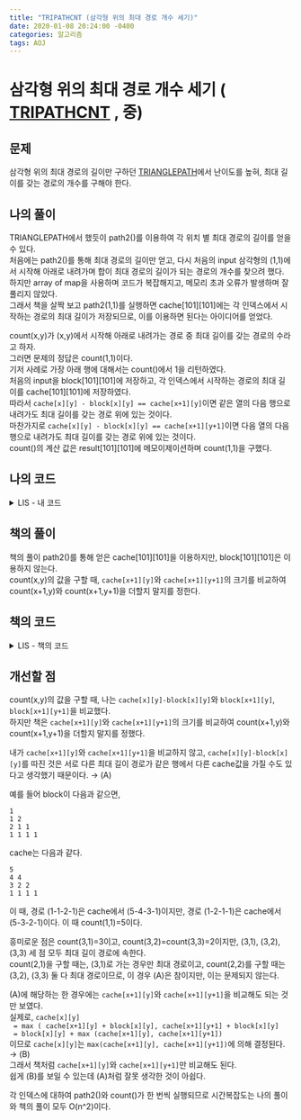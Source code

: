 ```yaml
---
title: "TRIPATHCNT (삼각형 위의 최대 경로 개수 세기)"
date: 2020-01-08 20:24:00 -0400
categories: 알고리즘
tags: AOJ
---
```


# 삼각형 위의 최대 경로 개수 세기 ( [TRIPATHCNT](https://algospot.com/judge/problem/read/TRIPATHCNT) , 중)

## 문제
삼각형 위의 최대 경로의 길이만 구하던 [TRIANGLEPATH](https://algospot.com/judge/problem/read/TRIANGLEPATH)에서 난이도를 높혀, 최대 길이를 갖는 경로의 개수를 구해야 한다.  

## 나의 풀이
TRIANGLEPATH에서 했듯이 path2()를 이용하여 각 위치 별 최대 경로의 길이를 얻을 수 있다.  
처음에는 path2()를 통해 최대 경로의 길이만 얻고, 다시 처음의 input 삼각형의 (1,1)에서 시작해 아래로 내려가며 합이 최대 경로의 길이가 되는 경로의 개수를 찾으려 했다.  
하지만 array of map을 사용하며 코드가 복잡해지고, 메모리 초과 오류가 발생하며 잘 풀리지 않았다.  
그래서 책을 살짝 보고 path2(1,1)를 실행하면 cache[101][101]에는 각 인덱스에서 시작하는 경로의 최대 길이가 저장되므로, 이를 이용하면 된다는 아이디어를 얻었다.  
  
count(x,y)가 (x,y)에서 시작해 아래로 내려가는 경로 중 최대 길이를 갖는 경로의 수라고 하자.  
그러면 문제의 정답은 count(1,1)이다.  
기저 사례로 가장 아래 행에 대해서는 count()에서 1을 리턴하였다.  
처음의 input을 block[101][101]에 저장하고, 각 인덱스에서 시작하는 경로의 최대 길이를 cache[101][101]에 저장하였다.  
따라서 `cache[x][y] - block[x][y] == cache[x+1][y]`이면 같은 열의 다음 행으로 내려가도 최대 길이를 갖는 경로 위에 있는 것이다.  
마찬가지로 `cache[x][y] - block[x][y] == cache[x+1][y+1]`이면 다음 열의 다음 행으로 내려가도 최대 길이를 갖는 경로 위에 있는 것이다.  
count()의 계산 값은 result[101][101]에 메모이제이션하며 count(1,1)을 구했다.  
  
## 나의 코드

<details>
<summary>LIS - 내 코드</summary>
<div markdown="1">

```
#include <stdio.h>
#include <string.h>
#include <iostream>
#include <utility>
#include <vector>
#include <algorithm>

#ifdef _MSC_VER
#define _CRT_SCURE_NO_WARNINGS
#endif

using namespace std;
int block[101][101];
int result[101][101];
int cache[101][101];
int path2(int row, int col);
int n;
int count(int row, int col);

int main()
{
    ios::sync_with_stdio(false);
    cin.tie(NULL);
    int iters;
    cin >> iters;
    vector<int> answer;

    for (int i = 0; i < iters; i++)
    {
        // 메모이제이션할 메모리 초기화
        memset(block, 0, sizeof block);
        memset(result, -1, sizeof result);
        memset(cache, 0, sizeof cache);

        cin >> n;
        // 주어진 input을 block[101][101]에 저장
        for (int x = 1; x <= n; x++)
        {
            for (int y = 1; y <= x; y++)
                cin >> block[x][y];
        }
        
        // 각 인덱스에서 시작하는 최대 경로의 길이를 cache[101][101]에 저장
        path2(1, 1);

        // cache[101][101]와 block[101][101]을 이용하여, (1,1)에서 출발하는 최대 길이 경로의 개수를 구함
        answer.push_back(count(1, 1));

    }
    for (int i = 0; i < iters; i++)
        cout << answer[i] << endl;
    return 0;
}

int count(int row, int col)
{
    if (result[row][col] != -1)
        return result[row][col];
    int &ret = result[row][col];
    ret = 0;
    if (row == n)
        ret = 1;
    else
    {
        // if 조건문이 성립하면 같은 열의 다음 행으로 내려가도 최대 길이의 경로에 있는 것이다.
        if (cache[row][col] - block[row][col] == cache[row + 1][col])
            ret += count(row + 1, col);
        // if 조건문이 성립하면 다음 열의 다음 행으로 내려가도 최대 길이의 경로에 있는 것이다.
        if (cache[row][col] - block[row][col] == cache[row + 1][col + 1])
            ret += count(row + 1, col + 1);
    }
    return ret;
}


int path2(int row, int col)
{
    if (cache[row][col] != 0)
        return cache[row][col];
    int &ret = cache[row][col];
    ret = block[row][col];
    if (row != n)
        ret += max(path2(row + 1, col), path2(row + 1, col + 1));
    return ret;
}
```  

</div>
</details>  


## 책의 풀이
책의 풀이 path2()를 통해 얻은 cache[101][101]을 이용하지만, block[101][101]은 이용하지 않는다.  
count(x,y)의 값을 구할 때, `cache[x+1][y]`와 `cache[x+1][y+1]`의 크기를 비교하여 count(x+1,y)와 count(x+1,y+1)을 더할지 말지를 정한다.  

## 책의 코드

<details>
<summary>LIS - 책의 코드</summary>
<div markdown="1">

  
```
#include <stdio.h>
#include <string.h>
#include <iostream>
#include <utility>
#include <vector>
#include <algorithm>

#ifdef _MSC_VER
#define _CRT_SCURE_NO_WARNINGS
#endif

using namespace std;
int block[101][101];
int result[101][101];
int cache[101][101];
int path2(int row, int col);
int n;
int count(int row, int col);

int main()
{
    ios::sync_with_stdio(false);
    cin.tie(NULL);
    int iters;
    cin >> iters;
    vector<int> answer;

    for (int i = 0; i < iters; i++)
    {
        // 메모이제이션할 메모리 초기화
        memset(block, 0, sizeof block);
        memset(result, -1, sizeof result);
        memset(cache, 0, sizeof cache);

        cin >> n;
        // 주어진 input을 block[101][101]에 저장
        for (int x = 1; x <= n; x++)
        {
            for (int y = 1; y <= x; y++)
                cin >> block[x][y];
        }
        
        // 각 인덱스에서 시작하는 최대 경로의 길이를 cache[101][101]에 저장
        path2(1, 1);

        // cache[101][101]와 block[101][101]을 이용하여, (1,1)에서 출발하는 최대 길이 경로의 개수를 구함
        answer.push_back(count(1, 1));

    }
    for (int i = 0; i < iters; i++)
        cout << answer[i] << endl;
    return 0;
}

int count(int row, int col)
{
    if (row == n)
        return 1;
    int &ret = result[row][col];
    if(ret!=-1)
        return ret;
    ret = 0;
    if (cache[row+1][col]>=cache[row+1][col+1])
        ret += count(row+1,col);
    if (cache[row+1][col]<=cache[row+1][col+1])
        ret += count(row+1,col+1);
    

    return ret;
}


int path2(int row, int col)
{
    if (cache[row][col] != 0)
        return cache[row][col];
    int &ret = cache[row][col];
    ret = block[row][col];
    if (row != n)
        ret += max(path2(row + 1, col), path2(row + 1, col + 1));
    return ret;
}
```
</div>
</details>  
  
## 개선할 점
count(x,y)의 값을 구할 때, 나는 `cache[x][y]-block[x][y]`와 `block[x+1][y]`, `block[x+1][y+1]`을 비교했다.  
하지만 책은 `cache[x+1][y]`와 `cache[x+1][y+1]`의 크기를 비교하여 count(x+1,y)와 count(x+1,y+1)을 더할지 말지를 정했다.

내가 `cache[x+1][y]`와 `cache[x+1][y+1]`을 비교하지 않고, `cache[x][y]-block[x][y]`를 따진 것은 서로 다른 최대 길이 경로가 같은 행에서 다른 cache값을 가질 수도 있다고 생각했기 때문이다. → (A)  
  
예를 들어 block이 다음과 같으면,
```
1
1 2
2 1 1
1 1 1 1
```  
cache는 다음과 같다.  
```
5
4 4
3 2 2
1 1 1 1
```  
  
이 때, 경로 (1-1-2-1)은 cache에서 (5-4-3-1)이지만, 경로 (1-2-1-1)은 cache에서 (5-3-2-1)이다. 이 때 count(1,1)=5이다.  
  
흥미로운 점은 count(3,1)=3이고, count(3,2)=count(3,3)=2이지만, (3,1), (3,2), (3,3) 세 점 모두 최대 길이 경로에 속한다.  
count(2,1)을 구할 때는, (3,1)로 가는 경우만 최대 경로이고, count(2,2)를 구할 때는 (3,2), (3,3) 둘 다 최대 경로이므로, 이 경우 (A)은 참이지만, 이는 문제되지 않는다.  
  
(A)에 해당하는 한 경우에는 `cache[x+1][y]`와 `cache[x+1][y+1]`을 비교해도 되는 것만 보였다.  
실제로,
`cache[x][y]`  
` = max ( cache[x+1][y] + block[x][y], cache[x+1][y+1] + block[x][y]`  
` = block[x][y] + max (cache[x+1][y], cache[x+1][y+1])`  
이므로 `cache[x][y]`는 `max(cache[x+1][y], cache[x+1][y+1])`에 의해 결정된다. → (B)  
그래서 책처럼 `cache[x+1][y]`와 `cache[x+1][y+1]`만 비교해도 된다.  
쉽게 (B)를 보일 수 있는데 (A)처럼 잘못 생각한 것이 아쉽다.  

각 인덱스에 대하여 path2()와 count()가 한 번씩 실행되므로 시간복잡도는 나의 풀이와 책의 풀이 모두 O(n^2)이다.  